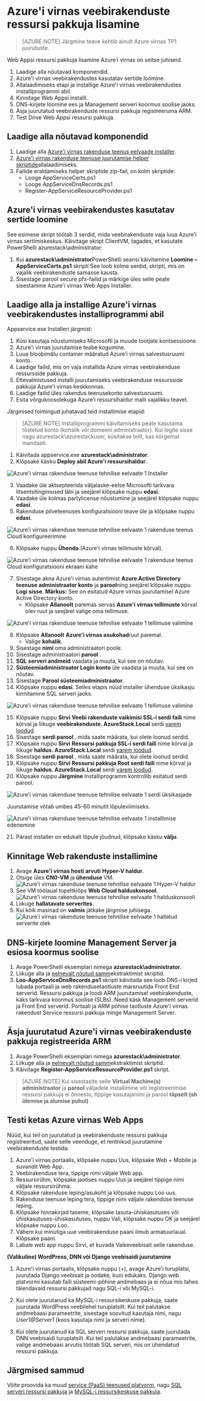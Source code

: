 <properties
    pageTitle="Azure'i virnas Web Apps ressursi pakkuja lisamine | Microsoft Azure'i"
    description="Üksikasjalikud juhised veebirakenduste Azure'i virnas"
    services="azure-stack"
    documentationCenter=""
    authors="ccompy, apwestgarth"
    manager="stefsch"
    editor=""/>

<tags
    ms.service="azure-stack"
    ms.workload="app-service"
    ms.tgt_pltfrm="na"
    ms.devlang="na"
    ms.topic="article"
    ms.date="09/26/2016"
    ms.author="anwestg"/>

# <a name="add-a-web-apps-resource-provider-to-azure-stack"></a>Azure'i virnas veebirakenduste ressursi pakkuja lisamine

> [AZURE.NOTE] Järgmine teave kehtib ainult Azure virnas TP1 juurutuste.

Web Appsi ressursi pakkuja lisamine Azure'i virnas on seitse juhiseid.

1.  Laadige alla nõutavad komponendid.
2.  Azure'i virnas veebirakendustes kasutatav sertide loomine.
3.  Allalaadimiseks etapi ja installige Azure'i virnas veebirakendustes installiprogrammi abil. 
4.  Kinnitage Web Appsi installi.
5.  DNS-kirjete loomine ees ja Management serveri koormus soolise jaoks.
6.  Äsja juurutatud veebirakenduste ressursi pakkuja registreeruma ARM.
7.  Test Drive Web Appsi ressursi pakkuja.

## <a name="download-required-components"></a>Laadige alla nõutavad komponendid

1.  Laadige alla [Azure'i virnas rakenduse teenus eelvaade installer](http://aka.ms/azasinstaller). 
2.  [Azure'i virnas rakenduse teenuse juurutamise helper skriptide](http://aka.ms/azashelper)allalaadimiseks. 
3.  Failide eraldamiseks helper skriptide zip-fail, on kolm skriptide:
    - Looge AppServiceCerts.ps1
    - Looge AppServiceDnsRecords.ps1
    - Register-AppServiceResourceProvider.ps1 

## <a name="create-certificates-to-be-used-by-azure-stack-web-apps"></a>Azure'i virnas veebirakendustes kasutatav sertide loomine

See esimese skript töötab 3 serdid, mida veebirakenduste vaja luua Azure'i virnas sertimiskeskus. Käivitage skript ClientVM, tagades, et kasutate PowerShelli azurestack\administrator:
1.  Kui **azurestack\administrator**PowerShelli seansi käivitamine **Loomine – AppServiceCerts.ps1** skripti  See loob kolme serdid, skripti, mis on vajalik veebirakenduste samasse kausta.
2.  Sisestage parool secure pfx-failid ja märkige üles selle peate sisestamine Azure'i virnas Web Apps Installer.

## <a name="use-the-installer-to-download-and-install-azure-stack-web-apps"></a>Laadige alla ja installige Azure'i virnas veebirakendustes installiprogrammi abil

Appservice.exe Installeri järgmist:
1.  Küsi kasutaja nõustumiseks Microsofti ja muude tootjate kontsessioone.
2.  Azure'i virnas juurutamise teabe kogumine.
3.  Luua bloobimälu container määratud Azure'i virnas salvestusruumi konto.
4.  Laadige failid, mis on vaja installida Azure virnas veebirakenduse ressursside pakkuja.
5.  Ettevalmistused installi juurutamiseks veebirakenduse ressursside pakkuja Azure'i virnas keskkonnas.
6.  Laadige failid üles rakendus teenusekonto salvestusruumi.
7.  Esita võrgukoosolekuga Azure'i ressursihaldur malli vajalikku teavet.

Järgmised toimingud juhatavad teid installimise etapid:

>[AZURE.NOTE] Installiprogrammi käivitamiseks peate kasutama tõstetud konto (kohalik või domeeni administraator). Kui logite sisse nagu azurestack\azurestackuser, küsitakse teilt, kas kõrgemal mandaati. 

1.  Käivitada appservice.exe **azurestack\administrator**. 
2.  Klõpsake käsku **Deploy abil Azure'i ressursihaldur**.

![Azure'i virnas rakenduse teenuse tehnilise eelvaate 1 Installer][1]

3.  Vaadake üle aktsepteerida väljalaske-eelse Microsofti tarkvara litsentsitingimused läbi ja seejärel klõpsake nuppu **edasi**.
4.  Vaadake üle kolmas partylicense nõustumine ja seejärel klõpsake nuppu **edasi**.
5.  Rakenduse pilveteenuses konfiguratsiooni teave üle ja klõpsake nuppu **edasi**.

![Azure'i virnas rakenduse teenuse tehnilise eelvaate 1 rakenduse teenus Cloud konfigureerimine][2]

6. Klõpsake nuppu **Ühenda** (Azure'i virnas tellimuste kõrval).

![Azure'i virnas rakenduse teenuse tehnilise eelvaate 1 rakenduse teenus Cloud konfiguratsiooni ekraani kahe][3]

7.  Sisestage akna Azure'i virnas autentimist **Azure Active Directory teenuse administraator konto** ja **parool**ning seejärel klõpsake nuppu **Logi sisse**.
**Märkus:** See on esitatud Azure virnas juurutamisel Azure Active Directory konto.
    - Klõpsake **Allanoolt** paremas servas **Azure'i virnas tellimuste** kõrval olev ruut ja seejärel valige oma tellimuse.

![Azure'i virnas rakenduse teenuse tehnilise eelvaate 1 tellimuse valimine][5]

8.  Klõpsake **Allanoolt** **Azure'i virnas asukohad**ruut paremal.
    - Valige **kohalik**.
9. Sisestage **nimi** oma administraatori poole.
10. Sisestage administraatori **parool** .
11. **SQL serveri andmeid** vaadata ja muuta, kui see on nõutav.
12. **Süsteemiadministraator Login konto** üle vaadata ja muuta, kui see on nõutav.
13. Sisestage **Parool süsteemiadministraator**.
14. Klõpsake nuppu **edasi**.  Selles etapis nüüd installer ühenduse üksikasju kinnitamine SQL serveri jaoks.

![Azure'i virnas rakenduse teenuse tehnilise eelvaate 1 tellimuse valimine][4]    

15. Klõpsake nuppu **Sirvi** **Veebi rakenduste vaikimisi SSL-i serdi faili** nime kõrval ja liikuge **veebirakenduste. AzureStack.Local** serdi [varem loodud](#Create-Certificates-To-Be-Used-By-Azure-Stack-Web-Apps).
16. Sisestage **serdi parool** , mida saate määrata, kui olete loonud serdid.
17. Klõpsake nuppu **Sirvi** **Ressursi pakkuja SSL-i serdi faili** nime kõrval ja liikuge **haldus. AzureStack.Local** serdi [varem loodud](#Create-Certificates-To-Be-Used-By-Azure-Stack-Web-Apps).
18. Sisestage **serdi parool** , mida saate määrata, kui olete loonud serdid.
19. Klõpsake nuppu **Sirvi** **Ressursi pakkuja Root serdi faili** nime kõrval ja liikuge **haldus. AzureStack.Local** serdi [varem loodud](#Create-Certificates-To-Be-Used-By-Azure-Stack-Web-Apps).
20. Klõpsake nuppu **Järgmine** Installiprogramm kontrollib esitatud serdi parool.

![Azure'i virnas rakenduse teenuse tehnilise eelvaate 1 serdi üksikasjade][6]

Juurutamise võtab umbes 45-60 minutit lõpuleviimiseks.

![Azure'i virnas rakenduse teenuse tehnilise eelvaate 1 installimise edenemine][7]

21. Pärast installer on edukalt lõpule jõudnud, klõpsake käsku **välju**.

## <a name="validate-web-apps-installation"></a>Kinnitage Web rakenduste installimine

1.  Avage **Azure'i virnas hosti arvuti** **Hyper-V haldur**.
2.  Otsige üles **CN0-VM** ja **ühenduse** VM.
![Azure'i virnas rakenduse teenuse tehnilise eelvaate 1 Hyper-V haldur][8]
3.  See VM töölaual topeltklõps **Web Cloud halduskonsool**.
![Azure'i virnas rakenduse teenuse tehnilise eelvaate 1 halduskonsooli][9]
4.  Liikuge **hallatavate serverites**.
5.  Kui kõik masinad on **valmis** jätkake järgmise juhisega. 
![Azure'i virnas rakenduse teenuse tehnilise eelvaate 1 hallatud serverite olek][10]

## <a name="create-dns-records-for-the-management-server-and-front-end-load-balancers"></a>DNS-kirjete loomine Management Server ja esiosa koormus soolise
1.  Avage PowerShelli eksemplari nimega **azurestack\administrator**.
2.  Liikuge alla ja [eelnevalt nõutud samm](#Download-Required-Components)ekstraktimist skriptid.
3.  **Loo-AppServiceDnsRecords.ps1** skripti käivitada see loob DNS-i kirjed lubada portaali ja web rakendusetaotluste marsruutida Front End serverid.  Ressursi pakkuja ja loodi ARM juurutamisel veebirakenduste, kaks tarkvara koormus soolise (SLBs). Need käsk Management serverid ja Front End serverid. Portaali ja ARM põhise taotluste Azure'i virnas rakendust Service ressursi pakkuja minge Management Server.

## <a name="register-the-newly-deployed-azure-stack-web-apps-provider-with-arm"></a>Äsja juurutatud Azure'i virnas veebirakenduste pakkuja registreerida ARM
1.  Avage PowerShelli eksemplari nimega **azurestack\administrator**.
2.  Liikuge alla ja [eelnevalt nõutud samm](#Download-Required-Components)ekstraktimist skriptid.
3.  Käivitage **Register-AppServiceResourceProvider.ps1** skript. 

>[AZURE.NOTE] Kui sisestasite selle **Virtual Machine(s) administraator** ja **parool** väljadele installimine või registreerimise ressursi pakkuja ei õnnestu, tippige kasutajanimi ja parool **täpselt (sh ülemise ja alumise puhul)** .

## <a name="test-drive-azure-stack-web-apps"></a>Testi ketas Azure virnas Web Apps

Nüüd, kui teil on juurutatud ja veebirakenduste ressursi pakkuja registreeritud, saate selle veenduge, et rentnikud juurutamine veebirakenduste testida.

1.  Azure'i virnas portaalis, klõpsake nuppu Uus, klõpsake Web + Mobile ja suvandit Web App.
2.  Veebirakenduse tera, tippige nimi väljale Web app.
3.  Ressursirühm, klõpsake jaotises nuppu Uus ja seejärel tippige nimi väljale ressursirühma. 
4.  Klõpsake rakenduse leping/asukoht ja klõpsake nuppu Loo uus.
5.  Rakenduse teenuse leping tera, tippige nimi väljale rakenduse teenuse leping.
6.  Klõpsake hinnakirjad taseme, klõpsake tasuta-ühiskasutuses või ühiskasutuses-ühiskasutuses, nuppu Vali, klõpsake nuppu OK ja seejärel klõpsake nuppu Loo.
7.  Vähem kui minutiga uue veebirakenduse paani ilmub armatuurlaual. Klõpsake paani.
8.  Labale web app nuppu Sirvi, et kuvada Vaikeveebisait selle rakenduse.


**(Valikuline) WordPress, DNN või Django veebisaidi juurutamine**

1. Azure'i virnas portaalis, klõpsake nuppu (+), avage Azure'i turuplatsi, juurutada Django veebisait ja oodake, kuni edukaks. Django web platvormi kasutab faili süsteemi-põhine andmebaas ja ei nõua mis tahes täiendavaid ressursi pakkujad nagu SQL-i või MySQL-i.  

2. Kui olete juurutanud ka MySQL-i ressursikeskuse pakkuja, saate juurutada WordPress veebilehel turuplatsilt. Kui teil palutakse andmebaasi parameetrite, sisestage soovitud kasutaja nimi, nagu *User1@Server1* (koos kasutaja nimi ja serveri nime).

3. Kui olete juurutanud ka SQL serveri ressursi pakkuja, saate juurutada DNN veebisaidi turuplatsilt. Kui teil palutakse andmebaasi parameetrite, valige andmebaasi arvutis töötab SQL serveri, mis on ühendatud ressursi pakkuja.

## <a name="next-steps"></a>Järgmised sammud

Võite proovida ka muud [service (PaaS) teenused platvorm](azure-stack-tools-paas-services.md), nagu [SQL serveri ressursi pakkuja](azure-stack-sql-rp-deploy-short.md) ja [MySQL-i ressursikeskuse pakkuja](azure-stack-mysql-rp-deploy-short.md).

<!--Image references-->
[1]: ./media/azure-stack-webapps-deploy/AppService_exe_Start.png
[2]: ./media/azure-stack-webapps-deploy/AppService_exe_DefaultEntriesStep1.png
[3]: ./media/azure-stack-webapps-deploy/AppService_exe_DefaultEntriesStep2.png
[4]: ./media/azure-stack-webapps-deploy/AppService_exe_DefaultEntriesStep2_populated.png
[5]: ./media/azure-stack-webapps-deploy/AppService_exe_DefaultEntriesStep2_SubscriptionSelection.png
[6]: ./media/azure-stack-webapps-deploy/AppService_exe_DefaultEntriesStep3_Certificates.png
[7]: ./media/azure-stack-webapps-deploy/AppService_exe_InstallationProgress.png
[8]: ./media/azure-stack-webapps-deploy/HyperV.png
[9]: ./media/azure-stack-webapps-deploy/MMC.png
[10]: ./media/azure-stack-webapps-deploy/ManagedServers.png


<!--Links-->
[Azure_Stack_App_Service_preview_installer]: http://go.microsoft.com/fwlink/?LinkID=717531
[WebAppsDeployment]: http://go.microsoft.com/fwlink/?LinkId=723982
[AppServiceHelperScripts]: http://go.microsoft.com/fwlink/?LinkId=733525
